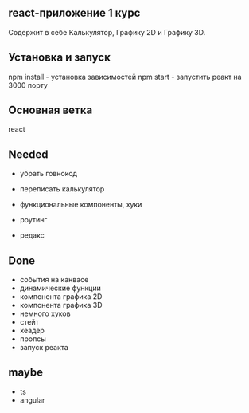 ## react-приложение 1 курс
Содержит в себе Калькулятор, Графику 2D и Графику 3D.

## Установка и запуск
npm install - установка зависимостей
npm start - запустить реакт на 3000 порту

## Основная ветка
react

## Needed
* убрать говнокод
* переписать калькулятор

* функциональные компоненты, хуки
* роутинг
* редакс

## Done
* события на канвасе
* динамические функции
* компонента графика 2D
* компонента графика 3D
* немного хуков
* стейт
* хеадер
* пропсы
* запуск реакта

## maybe
* ts
* angular